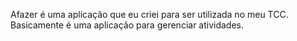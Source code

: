 Afazer é uma aplicação que eu criei para ser utilizada no meu TCC. Basicamente é uma aplicação para gerenciar atividades.
